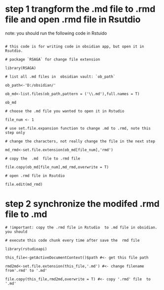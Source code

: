 
# step 1  trangform the .md file to .rmd file and open .rmd file in Rsutdio

note:  you should run the following code in Rstuido

```{r}

# this code is for writing code in obsidian app, but open it in Rsutdio.

# package `RSAGA` for change file extension 

library(RSAGA)

# list all .md files in  obsidian vault: `ob_path`

ob_path<-'D:/obsidian/' 

ob_md<-list.files(ob_path,pattern = ('\\.md'),full.names = T)

ob_md

# choose the .md file you wanted to open it in Rstudio

file_num <- 1

# use set.file.expansion function to change .md to .rmd, note this step only 

# change the characters, not really change the file in the next step

md_rmd<-set.file.extension(ob_md[file_num],'rmd')

# copy the  .md  file to .rmd file

file.copy(ob_md[file_num],md_rmd,overwrite = T)

# open .rmd file in Rsutdio

file.edit(md_rmd)

```

# step 2 synchronize  the modifed .rmd file  to .md 

```{r}
# !important: copy the .rmd file in Rstudio  to .md file in obsidian. you should

# execute this code chunk every time after save the  rmd file

library(rstudioapi)

this_file<-getActiveDocumentContext()$path #<- get this file path
 
rmd2md<-set.file.extension(this_file,'.md') #<- change filename from'.rmd' to '.md'

file.copy(this_file,rmd2md,overwrite = T) #<- copy '.rmd' file  to '.md'

```

